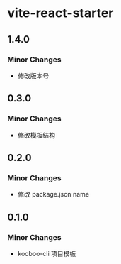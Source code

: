 # vite-react-starter

## 1.4.0

### Minor Changes

- 修改版本号

## 0.3.0

### Minor Changes

- 修改模板结构

## 0.2.0

### Minor Changes

- 修改 package.json name

## 0.1.0

### Minor Changes

- kooboo-cli 项目模板
